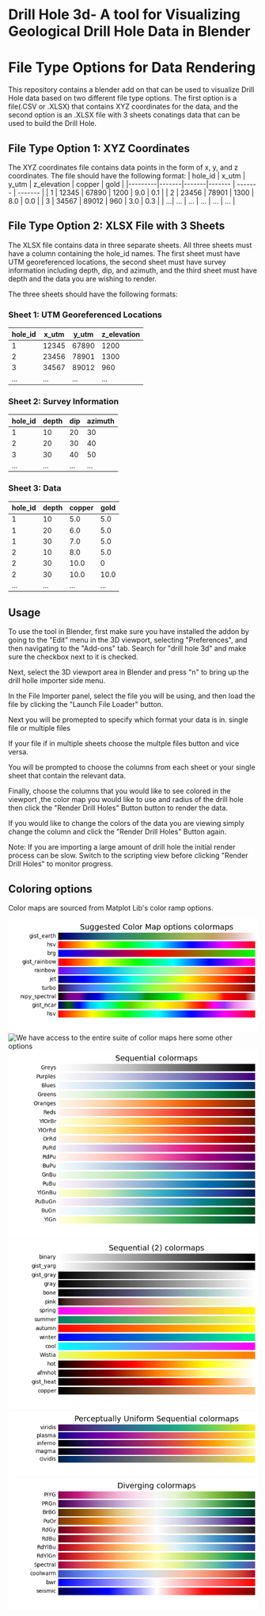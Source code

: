 # Drill Hole 3d- A tool for Visualizing Geological Drill Hole Data in Blender
# File Type Options for Data Rendering

This repository contains a blender add on that can be used to visualize Drill Hole data based on two different file type options. The first option is a file(.CSV or .XLSX) that contains XYZ coordinates for the data, and the second option is an .XLSX file with 3 sheets conatings data that can be used to build the Drill Hole.

## File Type Option 1: XYZ Coordinates

The XYZ coordinates file contains data points in the form of x, y, and z coordinates. The file should have the following format:
| hole_id | x_utm | y_utm | z_elevation | copper | gold |
|---------|-------|-------|------- |   -------   | ------- |
| 1  | 12345 | 67890 | 1200        | 9.0    | 0.1  |
| 2  | 23456 | 78901 | 1300        | 8.0    | 0.0  |
| 3  | 34567 | 89012 | 960         | 3.0    | 0.3  |
| ...| ...   | ...   | ...         | ...    | ...  |

## File Type Option 2: XLSX File with 3 Sheets

The XLSX file contains data in three separate sheets. All three sheets must have a column containing the hole_id names. The first sheet must have UTM georeferenced locations, the second sheet must have survey information including depth, dip, and azimuth, and the third sheet must have depth and the data you are wishing to render.

The three sheets should have the following formats:

### Sheet 1: UTM Georeferenced Locations

| hole_id | x_utm | y_utm | z_elevation |
|---------|-------|-------|-------|
| 1  | 12345 | 67890 | 1200  |
| 2  | 23456 | 78901 | 1300  |
| 3  | 34567 | 89012 | 960   |
| ...     | ...   | ...   | ...   |

### Sheet 2: Survey Information

| hole_id | depth | dip | azimuth |
|---------|-------|-----|---------|
| 1       | 10    | 20  | 30      |
| 2       | 20    | 30  | 40      |
| 3       | 30    | 40  | 50      |
| ...     | ...   | ... | ...     |

### Sheet 3: Data

| hole_id | depth | copper | gold |
|---------|-------|------  |------|
| 1       | 10    | 5.0    | 5.0  |
| 1       | 20    | 6.0    | 5.0  |
| 1       | 30    | 7.0    | 5.0  |
| 2       | 10    | 8.0    | 5.0  |
| 2       | 30    | 10.0   |   0  |
| 2       | 30    | 10.0   | 10.0 |
| ...     | ...   | ...    | ...  |

## Usage


To use the tool in Blender, first make sure you have installed the addon by going to the "Edit" menu in the 3D viewport, selecting "Preferences", and then navigating to the "Add-ons" tab. Search for "drill hole 3d" and make sure the checkbox next to it is checked.

Next, select the 3D viewport area in Blender and press "n" to bring up the drill holle importer side menu.

In the File Importer panel, select the file you will be using, and then load the file by clicking the "Launch File Loader" button. 

Next you will be promepted to specify which format your data is in. single file or multiple files

If your file if in multiple sheets choose the multple files button and vice versa.

You will be prompted to choose the columns from each sheet or your single sheet that contain the relevant data.

Finally, choose the columns that you would like to see colored in the viewport ,the color map you would like to use and radius of the drill hole then click the "Render Drill Holes" Button button to render the data.

If you would like to change the colors of the data you are viewing simply change the column and click the "Render Drill Holes" Button again.

Note: If you are importing a large amount of drill hole the initial render process can be slow. Switch to the scripting view before clicking "Render Drill Holes" to monitor progress.

## Coloring options
Color maps are sourced from Matplot Lib's color ramp options.

![Color map options are sourced from Mat plot lib](figures/suggested_maps.png)
![We have access to the entire suite of collor maps here some other options](figures/segq_colors.png)
![Sequential](figures/seq_colors.png)
![Sequential continued](figures/seq2_colors.png)
![Color map options are sourced from Mat plot lib](figures/perc_uni_colors.png)
![Color map options are sourced from Mat plot lib](figures/diverging.png)
